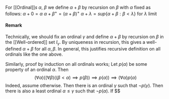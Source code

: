 For [[Ordinal]]$s$ $\alpha$, $\beta$ we define $\alpha+\beta$ by recursion on $\beta$ with $\alpha$ fixed as follows:
$\alpha+0=\alpha$
$\alpha+\beta^{+}=(\alpha+\beta)^{+}$
$\alpha+\lambda=sup \{ \alpha+\beta:\beta<\lambda \}$ for $\lambda$ limit
#### Remark
Technically, we should fix an ordinal $\gamma$ and define $\alpha+\beta$ by recursion on $\beta$ in the [[Well-ordered]] set $I_{\gamma}$. By uniqueness in recursion, this gives a well-defined $\alpha+\beta$ for all $\alpha,\beta$. In general, this justifies recursive definition on all ordinals like the one above.

Similarly, proof by induction on all ordinals works;
Let $p(\alpha)$ be some property of an ordinal $\alpha$. Then
$$
(\forall \alpha)((\forall \beta)((\beta<\alpha)\implies p(\beta))\implies p(\alpha))\implies(\forall \alpha)p(\alpha)
$$
Indeed, assume otherwise. Then there is an ordinal $\gamma$ such that $\neg p(\gamma)$. Then there is also a least ordinal $\alpha\leq \gamma$ such that $\neg p(\alpha)$. If $$